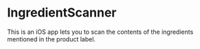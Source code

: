 # IngredientScanner
This is an iOS app lets you to scan the contents of the ingredients mentioned in the product label. 
